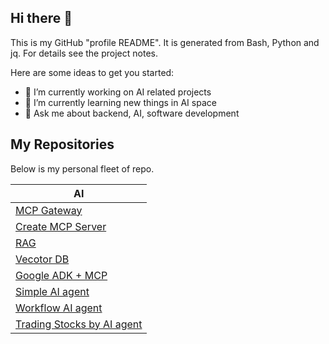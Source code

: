 ## Hi there 👋

This is my GitHub "profile README". It is generated from Bash, Python and jq. For details see the project notes.
 
Here are some ideas to get you started:

- 🔭 I’m currently working on AI related projects
- 🌱 I’m currently learning new things in AI space
- 💬 Ask me about backend, AI, software development

## My Repositories

Below is my personal fleet of repo. 

| AI                                                                         |
|----------------------------------------------------------------------------| 
| [MCP Gateway](https://github.com/jngk07/MCPGateway)                        |  
| [Create MCP Server](https://github.com/jngk07/demoMcpServer)               |
| [RAG](https://github.com/jngk07/RAG_DEMO)                                  |
| [Vecotor DB](https://github.com/jngk07/VectorDB)                           |
| [Google ADK + MCP](https://github.com/jngk07/GoogleADK_MCP)                |
| [Simple AI agent ](https://github.com/jngk07/SimpleAIAgent)                |
| [Workflow AI agent](https://github.com/jngk07/WorkFlowAgent)               |
| [Trading Stocks by AI agent](https://github.com/jngk07/stockAgent)         |


 
 
